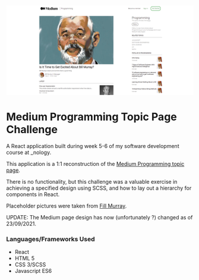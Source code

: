 ﻿![alt text](./src/assets/images/readme.png)

# Medium Programming Topic Page Challenge

A React application built during week 5-6 of my software development course at \_nology. 

This application is a 1:1 reconstruction of the [Medium Programming topic page](https://medium.com/tag/programming). 

There is no functionality, but this challenge was a valuable exercise in achieving a specified design using SCSS, and how to lay out a hierarchy for components in React. 

Placeholder pictures were taken from [Fill Murray](http://www.fillmurray.com/). 

UPDATE: The Medium page design has now (unfortunately ?) changed as of 23/09/2021. 

### Languages/Frameworks Used

* React
* HTML 5
* CSS 3/SCSS
* Javascript ES6
